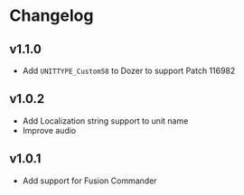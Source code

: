 # Changelog

## v1.1.0

- Add `UNITTYPE_Custom58` to Dozer to support Patch 116982

## v1.0.2

- Add Localization string support to unit name
- Improve audio

## v1.0.1

- Add support for Fusion Commander
